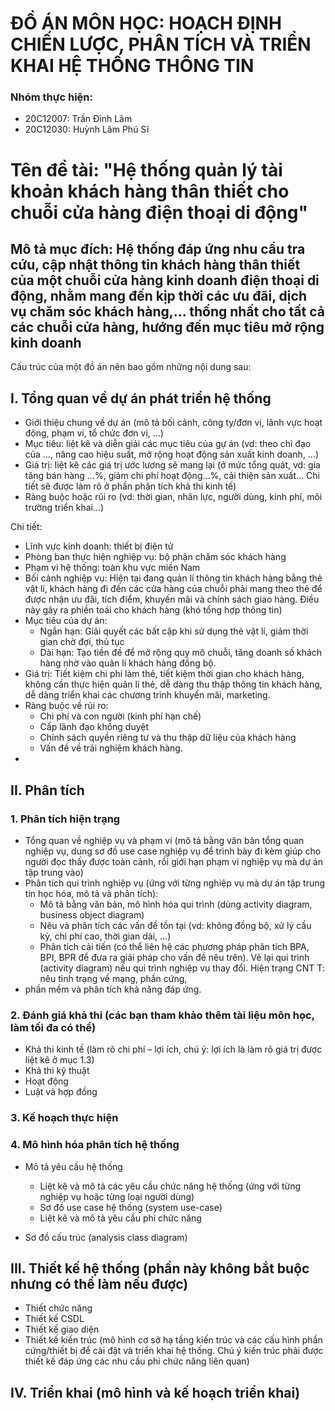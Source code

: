 # ĐỒ ÁN MÔN HỌC: HOẠCH ĐỊNH CHIẾN LƯỢC, PHÂN TÍCH VÀ TRIỂN KHAI HỆ THỐNG THÔNG TIN

### Nhóm thực hiện:

+ 20C12007: Trần Đình Lâm
+ 20C12030: Huỳnh Lâm Phú Sĩ

# Tên đề tài: "Hệ thống quản lý tài khoản khách hàng thân thiết cho chuỗi cửa hàng điện thoại di động"

## Mô tả mục đích: Hệ thống đáp ứng nhu cầu tra cứu, cập nhật thông tin khách hàng thân thiết của một chuỗi cửa hàng kinh doanh điện thoại di động, nhằm mang đến kịp thời các ưu đãi, dịch vụ chăm sóc khách hàng,... thống nhất cho tất cả các chuỗi cửa hàng, hướng đến mục tiêu mở rộng kinh doanh

Cấu trúc của một đồ án nên bao gồm những nội dung sau:

## I. Tổng quan về dự án phát triển hệ thống

+ Giới thiệu chung về dự án (mô tả bối cảnh, công ty/đơn vị, lãnh vực hoạt động, phạm vi, tổ chức đơn vị, …)
+ Mục tiêu: liệt kê và diễn giải các mục tiêu của gự án (vd: theo chỉ đạo của …, nâng cao hiệu suất, mở rộng hoạt động
  sản xuất kinh doanh, …)
+ Giá trị: liệt kê các giá trị ước lương sẽ mang lại (ở mức tổng quát, vd: gia tăng bán hàng …%, giảm chi phí hoạt
  động…%, cải thiện sản xuất… Chi tiết sẽ được làm rõ ở phần phân tích khả thi kinh tế)
+ Ràng buộc hoặc rũi ro (vd: thời gian, nhân lực, người dùng, kinh phí, môi trường triển khai…)

Chi tiết:
+ Lĩnh vực kinh doanh: thiết bị điện tử
+ Phòng ban thực hiện nghiệp vụ: bộ phận chăm sóc khách hàng
+ Phạm vi hệ thống: toàn khu vực miền Nam
+ Bối cảnh nghiệp vụ: Hiện tại đang quản lí thông tin khách hàng bằng thẻ vật lí, khách hàng đi đến các cửa hàng của chuỗi phải mang theo thẻ để được nhận ưu đãi, tích điểm, khuyến mãi và chính sách giao hàng. Điều này gây ra phiền toái cho khách hàng (khó tổng hợp thông tin)
+ Mục tiêu của dự án:
  - Ngắn hạn: Giải quyết các bất cập khi sử dụng thẻ vật lí, giảm thời gian chờ đợi, thủ tục
  - Dài hạn: Tạo tiền đề để mở rộng quy mô chuỗi, tăng doanh số khách hàng nhờ vào quản lí khách hàng đồng bộ.
+ Giá trị: Tiết kiệm chi phí làm thẻ, tiết kiệm thời gian cho khách hàng, không cần thực hiện quản lí thẻ, dễ dàng thu thập thông tin khách hàng, dễ dàng triển khai các chương trình khuyến mãi, marketing.
+ Ràng buộc về rủi ro:
  - Chi phí và con người (kinh phí hạn chế)
  - Cấp lãnh đạo không duyệt
  - Chính sách quyền riêng tư và thu thập dữ liệu của khách hàng
  - Vấn đề về trải nghiệm khách hàng.
+ 
## II. Phân tích

### 1. Phân tích hiện trạng

+ Tổng quan về nghiệp vụ và phạm vi (mô tả bằng văn bản tổng quan nghiệp vụ, dung sơ đồ use case nghiệp vụ để trình bày
  đi kèm giúp cho người đọc thấy được toàn cảnh, rồi giới hạn phạm vi nghiệp vụ mà dự án tập trung vào)
+ Phân tích qui trình nghiệp vụ (ứng với từng nghiệp vụ mà dự án tập trung tin học hóa, mô tả và phân tích):
    + Mô tả bằng văn bản, mô hình hóa qui trình (dùng activity diagram, business object diagram)
    + Nêu và phân tích các vấn đề tồn tại (vd: không đồng bộ, xử lý cầu kỳ, chi phí cao, thời gian dài, …)
    + Phân tích cải tiến (có thể liên hệ các phương pháp phân tích BPA, BPI, BPR để đưa ra giải pháp cho vấn đề nêu
      trên). Vẽ lại qui trình (activity diagram) nếu qui trình nghiệp vụ thay đổi. Hiện trạng CNT T: nêu tình trạng về
      mạng, phần cứng,
+ phần mềm và phân tích khả năng đáp ứng.

### 2. Đánh giá khả thi (các bạn tham khảo thêm tài liệu môn học, làm tối đa có thể)

+ Khả thi kinh tế (làm rõ chi phí – lợi ích, chú ý: lợi ích là làm rõ giá trị được liệt kê ở mục 1.3)
+ Khả thi kỹ thuật
+ Hoạt động
+ Luật và hợp đồng

### 3. Kế hoạch thực hiện

### 4. Mô hình hóa phân tích hệ thống

+ Mô tả yêu cầu hệ thống
    + Liệt kê và mô tả các yêu cầu chức năng hệ thống (ứng với từng nghiệp vụ hoặc từng loại người dùng)
    + Sơ đồ use case hệ thống (system use-case)
    + Liệt kê và mô tả yêu cầu phi chức năng

+ Sơ đồ cấu trúc (analysis class diagram)

## III. Thiết kế hệ thống (phần này không bắt buộc nhưng có thể làm nếu được)

+ Thiết chức năng
+ Thiết kế CSDL
+ Thiết kế giao diện
+ Thiết kế kiến trúc (mô hình cơ sở hạ tầng kiến trúc và các cấu hình phần cứng/thiết bị để cài đặt và triển khai hệ
  thống. Chú ý kiến trúc phải được thiết kế đáp ứng các nhu cầu phi chức năng liên quan)

## IV. Triển khai (mô hình và kế hoạch triển khai)

